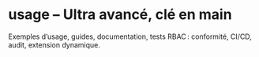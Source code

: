 # usage – Ultra avancé, clé en main

Exemples d’usage, guides, documentation, tests RBAC : conformité, CI/CD, audit, extension dynamique.
